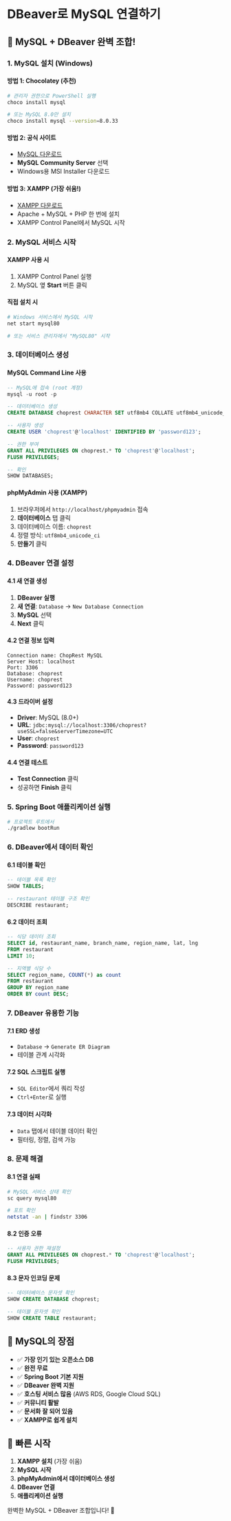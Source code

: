 # DBeaver로 MySQL 연결하기

## 🐬 MySQL + DBeaver 완벽 조합!

### 1. MySQL 설치 (Windows)

#### 방법 1: Chocolatey (추천)
```bash
# 관리자 권한으로 PowerShell 실행
choco install mysql

# 또는 MySQL 8.0만 설치
choco install mysql --version=8.0.33
```

#### 방법 2: 공식 사이트
- [MySQL 다운로드](https://dev.mysql.com/downloads/mysql/)
- **MySQL Community Server** 선택
- Windows용 MSI Installer 다운로드

#### 방법 3: XAMPP (가장 쉬움!)
- [XAMPP 다운로드](https://www.apachefriends.org/download.html)
- Apache + MySQL + PHP 한 번에 설치
- XAMPP Control Panel에서 MySQL 시작

### 2. MySQL 서비스 시작

#### XAMPP 사용 시
1. XAMPP Control Panel 실행
2. MySQL 옆 **Start** 버튼 클릭

#### 직접 설치 시
```bash
# Windows 서비스에서 MySQL 시작
net start mysql80

# 또는 서비스 관리자에서 "MySQL80" 시작
```

### 3. 데이터베이스 생성

#### MySQL Command Line 사용
```sql
-- MySQL에 접속 (root 계정)
mysql -u root -p

-- 데이터베이스 생성
CREATE DATABASE choprest CHARACTER SET utf8mb4 COLLATE utf8mb4_unicode_ci;

-- 사용자 생성
CREATE USER 'choprest'@'localhost' IDENTIFIED BY 'password123';

-- 권한 부여
GRANT ALL PRIVILEGES ON choprest.* TO 'choprest'@'localhost';
FLUSH PRIVILEGES;

-- 확인
SHOW DATABASES;
```

#### phpMyAdmin 사용 (XAMPP)
1. 브라우저에서 `http://localhost/phpmyadmin` 접속
2. **데이터베이스** 탭 클릭
3. 데이터베이스 이름: `choprest`
4. 정렬 방식: `utf8mb4_unicode_ci`
5. **만들기** 클릭

### 4. DBeaver 연결 설정

#### 4.1 새 연결 생성
1. **DBeaver 실행**
2. **새 연결**: `Database` → `New Database Connection`
3. **MySQL** 선택
4. **Next** 클릭

#### 4.2 연결 정보 입력
```
Connection name: ChopRest MySQL
Server Host: localhost
Port: 3306
Database: choprest
Username: choprest
Password: password123
```

#### 4.3 드라이버 설정
- **Driver**: MySQL (8.0+)
- **URL**: `jdbc:mysql://localhost:3306/choprest?useSSL=false&serverTimezone=UTC`
- **User**: `choprest`
- **Password**: `password123`

#### 4.4 연결 테스트
- **Test Connection** 클릭
- 성공하면 **Finish** 클릭

### 5. Spring Boot 애플리케이션 실행

```bash
# 프로젝트 루트에서
./gradlew bootRun
```

### 6. DBeaver에서 데이터 확인

#### 6.1 테이블 확인
```sql
-- 테이블 목록 확인
SHOW TABLES;

-- restaurant 테이블 구조 확인
DESCRIBE restaurant;
```

#### 6.2 데이터 조회
```sql
-- 식당 데이터 조회
SELECT id, restaurant_name, branch_name, region_name, lat, lng 
FROM restaurant 
LIMIT 10;

-- 지역별 식당 수
SELECT region_name, COUNT(*) as count 
FROM restaurant 
GROUP BY region_name 
ORDER BY count DESC;
```

### 7. DBeaver 유용한 기능

#### 7.1 ERD 생성
- `Database` → `Generate ER Diagram`
- 테이블 관계 시각화

#### 7.2 SQL 스크립트 실행
- `SQL Editor`에서 쿼리 작성
- `Ctrl+Enter`로 실행

#### 7.3 데이터 시각화
- `Data` 탭에서 테이블 데이터 확인
- 필터링, 정렬, 검색 가능

### 8. 문제 해결

#### 8.1 연결 실패
```bash
# MySQL 서비스 상태 확인
sc query mysql80

# 포트 확인
netstat -an | findstr 3306
```

#### 8.2 인증 오류
```sql
-- 사용자 권한 재설정
GRANT ALL PRIVILEGES ON choprest.* TO 'choprest'@'localhost';
FLUSH PRIVILEGES;
```

#### 8.3 문자 인코딩 문제
```sql
-- 데이터베이스 문자셋 확인
SHOW CREATE DATABASE choprest;

-- 테이블 문자셋 확인
SHOW CREATE TABLE restaurant;
```

## 🎯 MySQL의 장점

- ✅ **가장 인기 있는 오픈소스 DB**
- ✅ **완전 무료**
- ✅ **Spring Boot 기본 지원**
- ✅ **DBeaver 완벽 지원**
- ✅ **호스팅 서비스 많음** (AWS RDS, Google Cloud SQL)
- ✅ **커뮤니티 활발**
- ✅ **문서화 잘 되어 있음**
- ✅ **XAMPP로 쉽게 설치**

## 🚀 빠른 시작

1. **XAMPP 설치** (가장 쉬움)
2. **MySQL 시작**
3. **phpMyAdmin에서 데이터베이스 생성**
4. **DBeaver 연결**
5. **애플리케이션 실행**

완벽한 MySQL + DBeaver 조합입니다! 🎉

